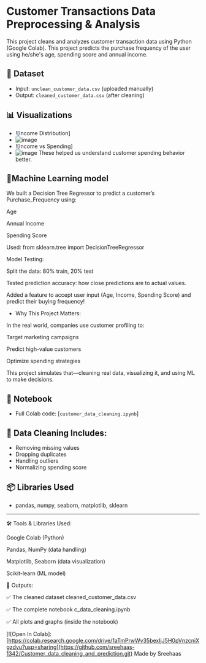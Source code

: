 # Customer Transactions Data Preprocessing & Analysis

This project cleans and analyzes customer transaction data using Python (Google Colab).
This project predicts the purchase frequency of the user using he/she's age, spending score and annual income. 
## 🧪 Dataset
- Input: `unclean_customer_data.csv` (uploaded manually)
- Output: `cleaned_customer_data.csv` (after cleaning)

## 📊 Visualizations
- ![Income Distribution]
- ![image](https://github.com/user-attachments/assets/e191bc68-3054-4449-ae1d-df5209c2abd0)
- ![Income vs Spending]
- ![image](https://github.com/user-attachments/assets/669e7604-d902-46b8-8ced-87c8da3c8150)
These helped us understand customer spending behavior better.
## 🤖Machine Learning model
We built a Decision Tree Regressor to predict a customer’s Purchase_Frequency using:

Age

Annual Income

Spending Score

Used: from sklearn.tree import DecisionTreeRegressor

Model Testing:

Split the data: 80% train, 20% test

Tested prediction accuracy: how close predictions are to actual values. 

Added a feature to accept user input (Age, Income, Spending Score) and predict their buying frequency!

* Why This Project Matters:

In the real world, companies use customer profiling to:

Target marketing campaigns

Predict high-value customers

Optimize spending strategies

This project simulates that—cleaning real data, visualizing it, and using ML to make decisions.

## 📒 Notebook
- Full Colab code: [`customer_data_cleaning.ipynb`]

## 🧼 Data Cleaning Includes:
- Removing missing values
- Dropping duplicates
- Handling outliers
- Normalizing spending score

## 📦 Libraries Used
- pandas, numpy, seaborn, matplotlib, sklearn

---
🛠️ Tools & Libraries Used:

Google Colab (Python)

Pandas, NumPy (data handling)

Matplotlib, Seaborn (data visualization)

Scikit-learn (ML model)

📁 Outputs:

✅ The cleaned dataset cleaned_customer_data.csv

✅ The complete notebook c_data_cleaning.ipynb

✅ All plots and graphs (inside the notebook)



[![Open In Colab]: [https://colab.research.google.com/drive/1aTmPrwWv35bexIjJ5H0pVnzcniXgzdyu?usp=sharing](https://github.com/sreehaas-1342/Customer_data_cleaning_and_prediction.git)
Made by Sreehaas
